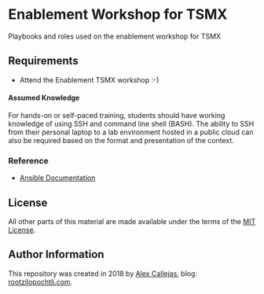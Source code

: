 Enablement Workshop for TSMX
=========
Playbooks and roles used on the enablement workshop for TSMX

Requirements
------------
* Attend the Enablement TSMX workshop :-)

#### Assumed Knowledge
For hands-on or self-paced training, students should have working knowledge of using SSH and command line shell (BASH). The ability to SSH from their personal laptop to a lab environment hosted in a public cloud can also be required based on the format and presentation of the context.

### Reference

* [Ansible Documentation](http://docs.ansible.com)

License
-------
All other parts of this material are made available under the terms of the [MIT License](LICENSE).

Author Information
------------------
This repository was created in 2018 by [Alex Callejas](https://www.twitter.com/dark_axl), blog: [rootzilopochtli.com](https://www.rootzilopochtli.com/).
